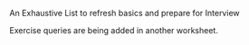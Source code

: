An Exhaustive List to refresh basics and prepare for Interview

Exercise queries are being added in another worksheet. 